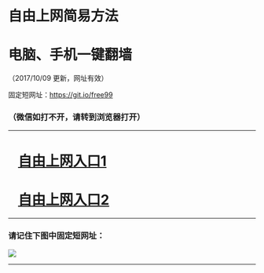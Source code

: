 ﻿# 自由上网简易方法

# 电脑、手机一键翻墙

（2017/10/09 更新，网址有效）

固定短网址：https://git.io/free99

### （微信如打不开，请转到浏览器打开）


***





# &nbsp;&nbsp; <a href="http://ft1986624278.fwq-tz-1001.info/fwqtz01.html?t=100900116827 " target="_blank">自由上网入口1</a>
# &nbsp;&nbsp; <a href="http://ft2731031337.fwq-tz-1002.info/fwqtz02.html?t=100900110545 " target="_blank">自由上网入口2</a>
***

### 请记住下图中固定短网址：

<img src="https://s3-us-west-2.amazonaws.com/fwq-1001/yjfq-20170905okok.png" /> 


***

